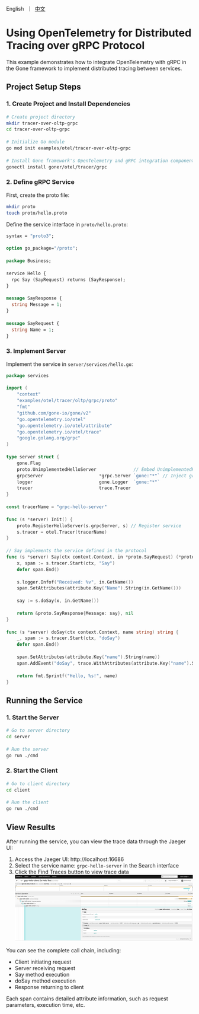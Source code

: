 [//]: # (desc: Using OpenTelemetry for Distributed Tracing over gRPC Protocol)

<p>
    English&nbsp ｜&nbsp <a href="README_CN.md">中文</a>
</p>

# Using OpenTelemetry for Distributed Tracing over gRPC Protocol

This example demonstrates how to integrate OpenTelemetry with gRPC in the Gone framework to implement distributed tracing between services.

## Project Setup Steps

### 1. Create Project and Install Dependencies

```bash
# Create project directory
mkdir tracer-over-oltp-grpc
cd tracer-over-oltp-grpc

# Initialize Go module
go mod init examples/otel/tracer-over-oltp-grpc

# Install Gone framework's OpenTelemetry and gRPC integration component
gonectl install goner/otel/tracer/grpc
```

### 2. Define gRPC Service

First, create the proto file:

```bash
mkdir proto
touch proto/hello.proto
```

Define the service interface in `proto/hello.proto`:

```protobuf
syntax = "proto3";

option go_package="/proto";

package Business;

service Hello {
  rpc Say (SayRequest) returns (SayResponse);
}

message SayResponse {
  string Message = 1;
}

message SayRequest {
  string Name = 1;
}
```

### 3. Implement Server

Implement the service in `server/services/hello.go`:

```go
package services

import (
	"context"
	"examples/otel/tracer/oltp/grpc/proto"
	"fmt"
	"github.com/gone-io/gone/v2"
	"go.opentelemetry.io/otel"
	"go.opentelemetry.io/otel/attribute"
	"go.opentelemetry.io/otel/trace"
	"google.golang.org/grpc"
)

type server struct {
	gone.Flag
	proto.UnimplementedHelloServer              // Embed UnimplementedHelloServer
	grpcServer                     *grpc.Server `gone:"*"` // Inject grpc.Server
	logger                         gone.Logger  `gone:"*"`
	tracer                         trace.Tracer
}

const tracerName = "grpc-hello-server"

func (s *server) Init() {
	proto.RegisterHelloServer(s.grpcServer, s) // Register service
	s.tracer = otel.Tracer(tracerName)
}

// Say implements the service defined in the protocol
func (s *server) Say(ctx context.Context, in *proto.SayRequest) (*proto.SayResponse, error) {
	x, span := s.tracer.Start(ctx, "Say")
	defer span.End()

	s.logger.Infof("Received: %v", in.GetName())
	span.SetAttributes(attribute.Key("Name").String(in.GetName()))

	say := s.doSay(x, in.GetName())

	return &proto.SayResponse{Message: say}, nil
}

func (s *server) doSay(ctx context.Context, name string) string {
	_, span := s.tracer.Start(ctx, "doSay")
	defer span.End()

	span.SetAttributes(attribute.Key("name").String(name))
	span.AddEvent("doSay", trace.WithAttributes(attribute.Key("name").String(name)))

	return fmt.Sprintf("Hello, %s!", name)
}
```

## Running the Service

### 1. Start the Server

```bash
# Go to server directory
cd server

# Run the server
go run ./cmd
```

### 2. Start the Client

```bash
# Go to client directory
cd client

# Run the client
go run ./cmd
```

## View Results

After running the service, you can view the trace data through the Jaeger UI:

1. Access the Jaeger UI: http://localhost:16686
2. Select the service name: `grpc-hello-server` in the Search interface
3. Click the Find Traces button to view trace data
![](screenshot.png)

You can see the complete call chain, including:
- Client initiating request
- Server receiving request
- Say method execution
- doSay method execution
- Response returning to client

Each span contains detailed attribute information, such as request parameters, execution time, etc.